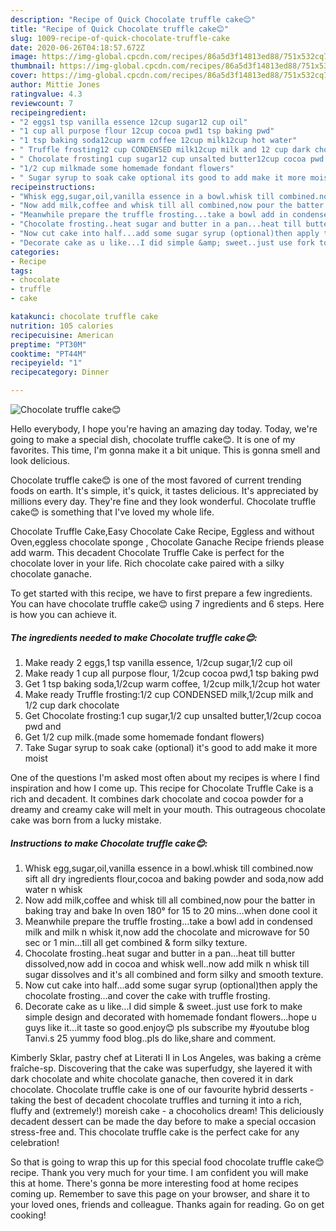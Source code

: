 ```yaml
---
description: "Recipe of Quick Chocolate truffle cake😊"
title: "Recipe of Quick Chocolate truffle cake😊"
slug: 1009-recipe-of-quick-chocolate-truffle-cake
date: 2020-06-26T04:18:57.672Z
image: https://img-global.cpcdn.com/recipes/86a5d3f14813ed88/751x532cq70/chocolate-truffle-cake😊-recipe-main-photo.jpg
thumbnail: https://img-global.cpcdn.com/recipes/86a5d3f14813ed88/751x532cq70/chocolate-truffle-cake😊-recipe-main-photo.jpg
cover: https://img-global.cpcdn.com/recipes/86a5d3f14813ed88/751x532cq70/chocolate-truffle-cake😊-recipe-main-photo.jpg
author: Mittie Jones
ratingvalue: 4.3
reviewcount: 7
recipeingredient:
- "2 eggs1 tsp vanilla essence 12cup sugar12 cup oil"
- "1 cup all purpose flour 12cup cocoa pwd1 tsp baking pwd"
- "1 tsp baking soda12cup warm coffee 12cup milk12cup hot water"
- " Truffle frosting12 cup CONDENSED milk12cup milk and 12 cup dark chocolate"
- " Chocolate frosting1 cup sugar12 cup unsalted butter12cup cocoa pwd and"
- "1/2 cup milkmade some homemade fondant flowers"
- " Sugar syrup to soak cake optional its good to add make it more moist"
recipeinstructions:
- "Whisk egg,sugar,oil,vanilla essence in a bowl.whisk till combined.now sift all dry ingredients flour,cocoa and baking powder and soda,now add water n whisk"
- "Now add milk,coffee and whisk till all combined,now pour the batter in baking tray and bake In oven 180° for 15 to 20 mins...when done cool it"
- "Meanwhile prepare the truffle frosting...take a bowl add in condensed milk and milk n whisk it,now add the chocolate and microwave for 50 sec or 1 min...till all get combined &amp; form silky texture."
- "Chocolate frosting..heat sugar and butter in a pan...heat till butter dissolved,now add in cocoa and whisk well..now add milk n whisk till sugar dissolves and it&#39;s all combined and form silky and smooth texture."
- "Now cut cake into half...add some sugar syrup (optional)then apply the chocolate frosting...and cover the cake with truffle frosting."
- "Decorate cake as u like...I did simple &amp; sweet..just use fork to make simple design and decorated with homemade fondant flowers...hope u guys like it...it taste so good.enjoy😊 pls subscribe my #youtube blog Tanvi.s 25 yummy food blog..pls do like,share and comment."
categories:
- Recipe
tags:
- chocolate
- truffle
- cake

katakunci: chocolate truffle cake 
nutrition: 105 calories
recipecuisine: American
preptime: "PT30M"
cooktime: "PT44M"
recipeyield: "1"
recipecategory: Dinner

---
```



![Chocolate truffle cake😊](https://img-global.cpcdn.com/recipes/86a5d3f14813ed88/751x532cq70/chocolate-truffle-cake😊-recipe-main-photo.jpg)

Hello everybody, I hope you're having an amazing day today. Today, we're going to make a special dish, chocolate truffle cake😊. It is one of my favorites. This time, I'm gonna make it a bit unique. This is gonna smell and look delicious.

Chocolate truffle cake😊 is one of the most favored of current trending foods on earth. It's simple, it's quick, it tastes delicious. It's appreciated by millions every day. They're fine and they look wonderful. Chocolate truffle cake😊 is something that I've loved my whole life.

Chocolate Truffle Cake,Easy Chocolate Cake Recipe, Eggless and without Oven,eggless chocolate sponge , Chocolate Ganache Recipe friends please add warm. This decadent Chocolate Truffle Cake is perfect for the chocolate lover in your life. Rich chocolate cake paired with a silky chocolate ganache.


To get started with this recipe, we have to first prepare a few ingredients. You can have chocolate truffle cake😊 using 7 ingredients and 6 steps. Here is how you can achieve it.

<!--inarticleads1-->

##### The ingredients needed to make Chocolate truffle cake😊:

1. Make ready 2 eggs,1 tsp vanilla essence, 1/2cup sugar,1/2 cup oil
1. Make ready 1 cup all purpose flour, 1/2cup cocoa pwd,1 tsp baking pwd
1. Get 1 tsp baking soda,1/2cup warm coffee, 1/2cup milk,1/2cup hot water
1. Make ready  Truffle frosting:1/2 cup CONDENSED milk,1/2cup milk and 1/2 cup dark chocolate
1. Get  Chocolate frosting:1 cup sugar,1/2 cup unsalted butter,1/2cup cocoa pwd and
1. Get 1/2 cup milk.(made some homemade fondant flowers)
1. Take  Sugar syrup to soak cake (optional) it&#39;s good to add make it more moist


One of the questions I&#39;m asked most often about my recipes is where I find inspiration and how I come up. This recipe for Chocolate Truffle Cake is a rich and decadent. It combines dark chocolate and cocoa powder for a dreamy and creamy cake will melt in your mouth. This outrageous chocolate cake was born from a lucky mistake. 

<!--inarticleads2-->

##### Instructions to make Chocolate truffle cake😊:

1. Whisk egg,sugar,oil,vanilla essence in a bowl.whisk till combined.now sift all dry ingredients flour,cocoa and baking powder and soda,now add water n whisk
1. Now add milk,coffee and whisk till all combined,now pour the batter in baking tray and bake In oven 180° for 15 to 20 mins...when done cool it
1. Meanwhile prepare the truffle frosting...take a bowl add in condensed milk and milk n whisk it,now add the chocolate and microwave for 50 sec or 1 min...till all get combined &amp; form silky texture.
1. Chocolate frosting..heat sugar and butter in a pan...heat till butter dissolved,now add in cocoa and whisk well..now add milk n whisk till sugar dissolves and it&#39;s all combined and form silky and smooth texture.
1. Now cut cake into half...add some sugar syrup (optional)then apply the chocolate frosting...and cover the cake with truffle frosting.
1. Decorate cake as u like...I did simple &amp; sweet..just use fork to make simple design and decorated with homemade fondant flowers...hope u guys like it...it taste so good.enjoy😊 pls subscribe my #youtube blog Tanvi.s 25 yummy food blog..pls do like,share and comment.


Kimberly Sklar, pastry chef at Literati II in Los Angeles, was baking a crème fraîche-sp. Discovering that the cake was superfudgy, she layered it with dark chocolate and white chocolate ganache, then covered it in dark chocolate. Chocolate truffle cake is one of our favourite hybrid desserts - taking the best of decadent chocolate truffles and turning it into a rich, fluffy and (extremely!) moreish cake - a chocoholics dream! This deliciously decadent dessert can be made the day before to make a special occasion stress-free and. This chocolate truffle cake is the perfect cake for any celebration! 

So that is going to wrap this up for this special food chocolate truffle cake😊 recipe. Thank you very much for your time. I am confident you will make this at home. There's gonna be more interesting food at home recipes coming up. Remember to save this page on your browser, and share it to your loved ones, friends and colleague. Thanks again for reading. Go on get cooking!
